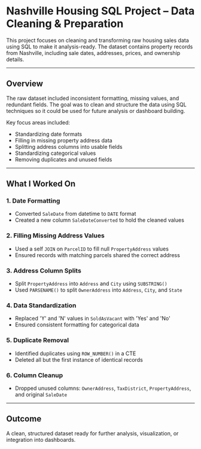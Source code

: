 # Nashville Housing SQL Project – Data Cleaning & Preparation

This project focuses on cleaning and transforming raw housing sales data using SQL to make it analysis-ready. The dataset contains property records from Nashville, including sale dates, addresses, prices, and ownership details.

---

## Overview

The raw dataset included inconsistent formatting, missing values, and redundant fields. The goal was to clean and structure the data using SQL techniques so it could be used for future analysis or dashboard building.

Key focus areas included:  
- Standardizing date formats  
- Filling in missing property address data  
- Splitting address columns into usable fields  
- Standardizing categorical values  
- Removing duplicates and unused fields  

---

## What I Worked On

### 1. Date Formatting
- Converted `SaleDate` from datetime to `DATE` format  
- Created a new column `SaleDateConverted` to hold the cleaned values  

### 2. Filling Missing Address Values
- Used a self `JOIN` on `ParcelID` to fill null `PropertyAddress` values  
- Ensured records with matching parcels shared the correct address  

### 3. Address Column Splits
- Split `PropertyAddress` into `Address` and `City` using `SUBSTRING()`  
- Used `PARSENAME()` to split `OwnerAddress` into `Address`, `City`, and `State`  

### 4. Data Standardization
- Replaced 'Y' and 'N' values in `SoldAsVacant` with 'Yes' and 'No'  
- Ensured consistent formatting for categorical data  

### 5. Duplicate Removal
- Identified duplicates using `ROW_NUMBER()` in a CTE  
- Deleted all but the first instance of identical records  

### 6. Column Cleanup
- Dropped unused columns: `OwnerAddress`, `TaxDistrict`, `PropertyAddress`, and original `SaleDate`  

---

## Outcome

A clean, structured dataset ready for further analysis, visualization, or integration into dashboards.
